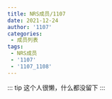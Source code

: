 ```yaml
---
title: NRS成员/1107
date: 2021-12-24
author: '1107'
categories:
 - 成员列表
tags:
 - NRS成员
 - '1107'
 - '1107_1108'
---
```

::: tip
这个人很懒，什么都没留下
:::
